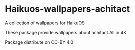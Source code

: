 # Haikuos-wallpapers-achitact

A collection of wallpapers for HaikuOS

These package provide wallpapers about achitact.All in 4K.

Package distribute on CC-BY 4.0